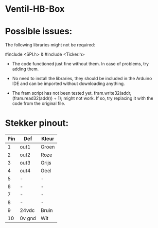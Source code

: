 # Ventil-HB-Box



# Possible issues:

The following libraries might not be required: 

#include <SPI.h> & #include <Ticker.h>

- The code functioned just fine without them.
In case of problems, try adding them.

- No need to install the libraries, they should be included in the Arduino IDE and can be imported without downloading anything.

- The fram script has not been tested yet.
fram.write32(addr, (fram.read32(addr)) + 1); might not work.
If so, try replacing it with the code from the original file.

# Stekker pinout:

Pin | Def | Kleur
--- | --- | ---
1 | out1 | Groen
2 | out2 | Roze
3 | out3 | Grijs
4 | out4 | Geel
5 | - | -
6 | - | -
7 | - | -
8 | - | -
9 | 24vdc | Bruin
10 | 0v gnd | Wit